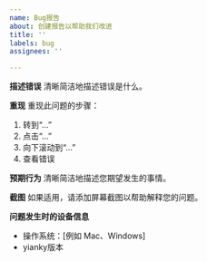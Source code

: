 ```yaml
---
name: Bug报告
about: 创建报告以帮助我们改进
title: ''
labels: bug
assignees: ''

---
```


**描述错误**
清晰简洁地描述错误是什么。

**重现**
重现此问题的步骤：
1. 转到“...”
2. 点击“...”
3. 向下滚动到“...”
4. 查看错误

**预期行为**
清晰简洁地描述您期望发生的事情。

**截图**
如果适用，请添加屏幕截图以帮助解释您的问题。

**问题发生时的设备信息**
 - 操作系统：[例如 Mac、Windows]
 - yianky版本
